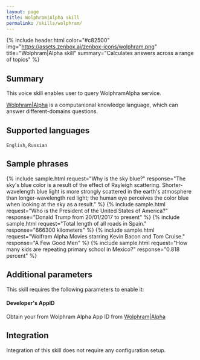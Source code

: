 ```yaml
---
layout: page
title: Wolphram|Alpha skill
permalink: /skills/wolphram/
---
```


{% include header.html color="#c82500" img="https://assets.zenbox.ai/zenbox-icons/wolphram.png" title="Wolphram|Alpha skill" summary="Calculates answers across a range of topics" %}

## Summary
This voice skill enables user to query WolphramAlpha service.

[Wolphram\|Alpha](https://www.wolframalpha.com/) is a computanional knowledge language, which can answer different-domains questions. 

## Supported languages
`English`, `Russian`

## Sample phrases
{% include sample.html request="Why is the sky blue?" response="The sky's blue color is a result of the effect of Rayleigh scattering. Shorter‐wavelength blue light is more strongly scattered in the earth's atmosphere than longer‐wavelength red light; the human eye perceives the color blue when looking at the sky as a result." %}
{% include sample.html request="Who is the President of the United States of America?" response="Donald Trump from 20/01/2017 to present" %}
{% include sample.html request="Total length of all roads in Spain." response="666300 kilometers" %}
{% include sample.html request="Wolfram Alpha Movies starring Kevin Bacon and Tom Cruise." response="A Few Good Men" %}
{% include sample.html request="How many kids are repeating primary school in Mexico?" response="0.818 percent" %}

## Additional parameters
This skill requires the following parameters to enable it:

#### Developer's AppID 
Obtain your from Wolphram Alpha App ID from [Wolphram\|Alpha](https://products.wolframalpha.com/api/)

## Integration
Integration of this skill does not require any configuration setup.
